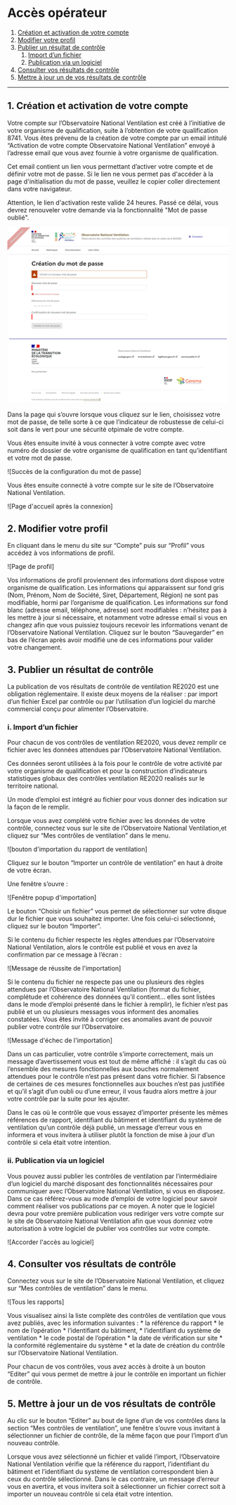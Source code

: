 # Accès opérateur

1. [Création et activation de votre compte](#creation)
2. [Modifier votre profil](#profilePage)
3. [Publier un résultat de contrôle](#publish)
    1. [Import d’un fichier](#import)
    2. [Publication via un logiciel](#byEditor)
4. [Consulter vos résultats de contrôle](#myReports)
5. [Mettre à jour un de vos résultats de contrôle](#updateReport)

----
 
## 1. Création et activation de votre compte <a name="creation"></a>

Votre compte sur l’Observatoire National Ventilation est créé à l’initiative de votre organisme de qualification, suite à l’obtention de votre qualification 8741. Vous êtes prévenu de la création de votre compte par un email intitulé “Activation de votre compte Observatoire National Ventilation” envoyé à l’adresse email que vous avez fournie à votre organisme de qualification.

Cet email contient un lien vous permettant d’activer votre compte et de définir votre mot de passe. Si le lien ne vous permet pas d'accéder à la page d'initialisation du mot de passe, veuillez le copier coller directement dans votre navigateur.

Attention, le lien d'activation reste valide 24 heures. Passé ce délai, vous devrez renouveler votre demande via la fonctionnalité "Mot de passe oublié".

![Créer votre mot de passe](https://github.com/dooApp/onv/blob/test/wiki-images/set_password.png?raw=true)

Dans la page qui s’ouvre lorsque vous cliquez sur le lien, choisissez votre mot de passe, de telle sorte à ce que l’indicateur de robustesse de celui-ci soit dans le vert pour une sécurité otpimale de votre compte.

Vous êtes ensuite invité à vous connecter à votre compte avec votre numéro de dossier de votre organisme de qualification en tant qu’identifiant et votre mot de passe.

![Succès de la configuration du mot de passe]

Vous êtes ensuite connecté à votre compte sur le site de l’Observatoire National Ventilation.

![Page d'accueil après la connexion]

## 2. Modifier votre profil <a name="profilePage"></a>

En cliquant dans le menu du site sur “Compte” puis sur “Profil” vous accédez à vos informations de profil.

![Page de profil]

Vos informations de profil proviennent des informations dont dispose votre organisme de qualification. Les informations qui apparaissent sur fond gris (Nom, Prénom, Nom de Société, Siret, Département, Région) ne sont pas modifiable, hormi par l’organisme de qualification. Les informations sur fond blanc (adresse email, téléphone, adresse) sont modifiables : n’hésitez pas à les mettre à jour si nécessaire, et notamment votre adresse email si vous en changez afin que vous puissiez toujours recevoir les informations venant de l’Observatoire National Ventilation. Cliquez sur le bouton “Sauvegarder” en bas de l’écran après avoir modifié une de ces informations pour valider votre changement.

## 3. Publier un résultat de contrôle <a name="publish"></a>

La publication de vos résultats de contrôle de ventilation RE2020 est une obligation réglementaire. Il existe deux moyens de la réaliser : par import d’un fichier Excel par contrôle ou par l’utilisation d’un logiciel du marché commercial conçu pour alimenter l’Observatoire.

### i. Import d’un fichier <a name="import"></a>

Pour chacun de vos contrôles de ventilation RE2020, vous devez remplir ce fichier avec les données attendues par l’Observatoire National Ventilation.

Ces données seront utilisées à la fois pour le contrôle de votre activité par votre organisme de qualification et pour la construction d’indicateurs statistiques globaux des contrôles ventilation RE2020 realisés sur le territoire national.

Un mode d’emploi est intégré au fichier pour vous donner des indication sur la façon de le remplir.

Lorsque vous avez complété votre fichier avec les données de votre contrôle, connectez vous sur le site de l’Observatoire National Ventilation,et cliquez sur “Mes contrôles de ventilation” dans le menu.

![bouton d'importation du rapport de ventilation]

Cliquez sur le bouton “Importer un contrôle de ventilation” en haut à droite de votre écran.

Une fenêtre s’ouvre :

![Fenêtre popup d'importation]

Le bouton “Choisir un fichier” vous permet de sélectionner sur votre disque dur le fichier que vous souhaitez importer. Une fois celui-ci sélectionné, cliquez sur le bouton “Importer”.

Si le contenu du fichier respecte les règles attendues par l’Observatoire National Ventilation, alors le contrôle est publié et vous en avez la confirmation par ce message à l’écran :

![Message de réussite de l'importation]

Si le contenu du fichier ne respecte pas une ou plusieurs des règles attendues par l’Observatoire National Ventilation (format du fichier, complétude et cohérence des données qu’il contient… elles sont listées dans le mode d’emploi présenté dans le fichier à remplir), le fichier n’est pas publié et un ou plusieurs messages vous informent des anomalies constatées. Vous êtes invité à corriger ces anomalies avant de pouvoir publier votre contrôle sur l’Observatoire.

![Message d'échec de l'importation]

Dans un cas particulier, votre contrôle s’importe correctement, mais un message d’avertissement vous est tout de même affiché : il s’agit du cas où l’ensemble des mesures fonctionnelles aux bouches normalement attendues pour le contrôle n’est pas présent dans votre fichier. Si l’absence de certaines de ces mesures fonctionnelles aux bouches n’est pas justifiée et qu’il s’agit d’un oubli ou d’une erreur, il vous faudra alors mettre à jour votre contrôle par la suite pour les ajouter.

Dans le cas où le contrôle que vous essayez d’importer présente les mêmes références de rapport, identifiant du bâtiment et identifiant du système de ventilation qu’un contrôle déjà publié, un message d’erreur vous en informera et vous invitera à utiliser plutôt la fonction de mise à jour d’un contrôle si cela était votre intention.

### ii. Publication via un logiciel <a name="byEditor"></a>

Vous pouvez aussi publier les contrôles de ventilation par l’intermédiaire d’un logiciel du marché disposant des fonctionnalités nécessaires pour communiquer avec l’Observatoire National Ventilation, si vous en disposez. Dans ce cas référez-vous au mode d’emploi de votre logiciel pour savoir comment réaliser vos publications par ce moyen. A noter que le logiciel devra pour votre première publication vous rediriger vers votre compte sur le site de Observatoire National Ventilation afin que vous donniez votre autorisation à votre logiciel de publier vos contrôles sur votre compte.

![Accorder l'accès au logiciel]

## 4. Consulter vos résultats de contrôle <a name="myReports"></a>

Connectez vous sur le site de l’Observatoire National Ventilation, et cliquez sur “Mes contrôles de ventilation” dans le menu.

![Tous les rapports]

Vous visualisez ainsi la liste complète des contrôles de ventilation que vous avez publiés, avec les information suivantes : * la référence du rapport * le nom de l’opération * l’identifiant du bâtiment, * l’identifiant du système de ventilation * le code postal de l’opération * la date de vérification sur site * la conformité réglementaire du système * et la date de création du contrôle sur l’Observatoire National Ventilation.

Pour chacun de vos contrôles, vous avez accès à droite à un bouton “Editer” qui vous permet de mettre à jour le contrôle en important un fichier de contrôle.

## 5. Mettre à jour un de vos résultats de contrôle <a name="updateReport"></a>

Au clic sur le bouton “Editer” au bout de ligne d’un de vos contrôles dans la section “Mes contrôles de ventilation”, une fenêtre s’ouvre vous invitant à sélectionner un fichier de contrôle, de la même façon que pour l’import d’un nouveau contrôle.

Lorsque vous avez sélectionné un fichier et validé l’import, l’Observatoire National Ventilation vérifie que la référence du rapport, l’identifiant du bâtiment et l’identifiant du système de ventilation correspondent bien à ceux du contrôle sélectionné. Dans le cas contraire, un message d’erreur vous en avertira, et vous invitera soit à sélectionner un fichier correct soit à importer un nouveau contrôle si cela était votre intention.
